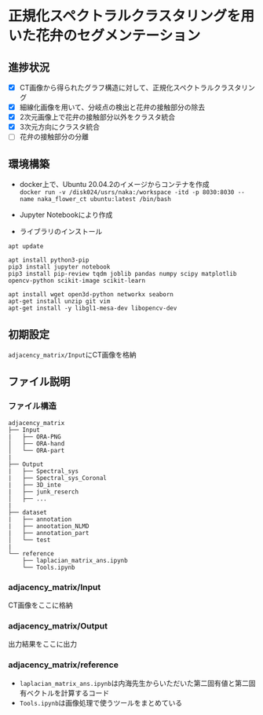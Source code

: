 # 正規化スペクトラルクラスタリングを用いた花弁のセグメンテーション
## 進捗状況  
- [x] CT画像から得られたグラフ構造に対して、正規化スペクトラルクラスタリング
- [x] 細線化画像を用いて、分岐点の検出と花弁の接触部分の除去
- [x] 2次元画像上で花弁の接触部分以外をクラスタ統合
- [x] 3次元方向にクラスタ統合
- [ ] 花弁の接触部分の分離

## 環境構築
* docker上で、Ubuntu 20.04.2のイメージからコンテナを作成  
`docker run -v /disk024/usrs/naka:/workspace -itd -p 8030:8030 --name naka_flower_ct ubuntu:latest /bin/bash`

* Jupyter Notebookにより作成

* ライブラリのインストール 
```
apt update

apt install python3-pip
pip3 install jupyter notebook
pip3 install pip-review tqdm joblib pandas numpy scipy matplotlib opencv-python scikit-image scikit-learn

apt install wget open3d-python networkx seaborn
apt-get install unzip git vim
apt-get install -y libgl1-mesa-dev libopencv-dev
```

## 初期設定
`adjacency_matrix/Input`にCT画像を格納

## ファイル説明
### ファイル構造
```
adjacency_matrix
├── Input
|   ├── ORA-PNG
│   ├── ORA-hand
│   └── ORA-part
|
├── Output
|   ├── Spectral_sys
|   ├── Spectral_sys_Coronal
|   ├── 3D_inte
|   ├── junk_reserch
│   ├── ...
|
├── dataset
|   ├── annotation
|   ├── anootation_NLMD
|   ├── annotation_part
│   └── test
|
└── reference
    ├── laplacian_matrix_ans.ipynb
    └── Tools.ipynb
```
### adjacency_matrix/Input
CT画像をここに格納

### adjacency_matrix/Output
出力結果をここに出力

### adjacency_matrix/reference
* `laplacian_matrix_ans.ipynb`は内海先生からいただいた第二固有値と第二固有ベクトルを計算するコード
* `Tools.ipynb`は画像処理で使うツールをまとめている